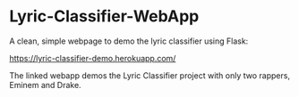 # Lyric-Classifier-WebApp

A clean, simple webpage to demo the lyric classifier using Flask:

https://lyric-classifier-demo.herokuapp.com/

The linked webapp demos the Lyric Classifier project with only two rappers, Eminem and Drake. 



